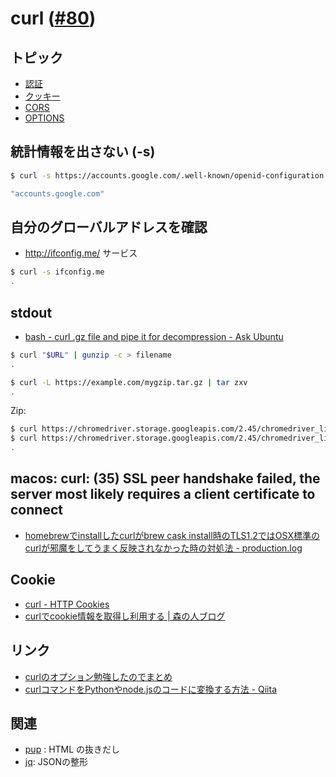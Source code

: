 # curl  ([#80](https://github.com/hdknr/scriptogr.am/issues/80))

## トピック

- [認証](curl.auth.md)
- [クッキー](curl.cookie.md)
- [CORS](curl.cors.md)
- [OPTIONS](curl.options.md)

## 統計情報を出さない (-s)

~~~bash
$ curl -s https://accounts.google.com/.well-known/openid-configuration | jq ".issuer"

"accounts.google.com"
~~~

## 自分のグローバルアドレスを確認

- http://ifconfig.me/ サービス

~~~bash
$ curl -s ifconfig.me
.
~~~

## stdout

- [bash - curl .gz file and pipe it for decompression - Ask Ubuntu](https://askubuntu.com/questions/538637/curl-gz-file-and-pipe-it-for-decompression)

~~~bash 
$ curl "$URL" | gunzip -c > filename
.
~~~

~~~bash 
$ curl -L https://example.com/mygzip.tar.gz | tar zxv
.
~~~

Zip:

~~~bash
$ curl https://chromedriver.storage.googleapis.com/2.45/chromedriver_linux64.zip | jar xv
$ curl https://chromedriver.storage.googleapis.com/2.45/chromedriver_linux64.zip | bsdtar -xvf-
.
~~~

## macos: curl: (35) SSL peer handshake failed, the server most likely requires a client certificate to connect

- [homebrewでinstallしたcurlがbrew cask install時のTLS1.2ではOSX標準のcurlが邪魔をしてうまく反映されなかった時の対処法 - production.log](http://blog.naoshihoshi.com/entry/2016/11/10/083000)

## Cookie

- [curl - HTTP Cookies](https://curl.haxx.se/docs/http-cookies.html)
- [curlでcookie情報を取得し利用する | 森の人ブログ](https://morinohito.site/it/command/curl-cookie)

## リンク

- [curlのオプション勉強したのでまとめ](http://d.hatena.ne.jp/hogem/20091122/1258863440)
- [curlコマンドをPythonやnode.jsのコードに変換する方法 - Qiita](https://qiita.com/tottu22/items/9112d30588f0339faf9b)

## 関連

- [pup](pup.md) : HTML の抜きだし
- [jq](jq.md): JSONの整形